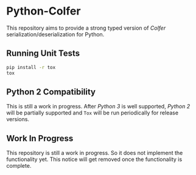# Python-Colfer

This repository aims to provide a strong typed version
of *Colfer* serialization/deserialization for Python.

## Running Unit Tests

```bash
pip install -r tox
tox
```

## Python 2 Compatibility

This is still a work in progress. After *Python 3* is
well supported, *Python 2* will be partially supported
and `Tox` will be run periodically for release versions.

## Work In Progress

This repository is still a work in progress. So it
does not implement the functionality yet. This notice will
get removed once the functionality is complete.
